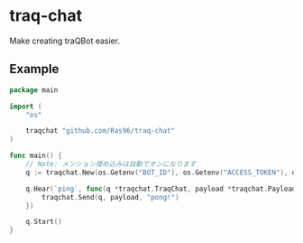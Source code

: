 # traq-chat

Make creating traQBot easier.

## Example

```go
package main

import (
	"os"

	traqchat "github.com/Ras96/traq-chat"
)

func main() {
	// Note: メンション埋め込みは自動でオンになります
	q := traqchat.New(os.Getenv("BOT_ID"), os.Getenv("ACCESS_TOKEN"), os.Getenv("VERIFICATION_TOKEN"))

	q.Hear(`ping`, func(q *traqchat.TraqChat, payload *traqchat.Payload) {
		traqchat.Send(q, payload, "pong!")
	})

	q.Start()
}

```
